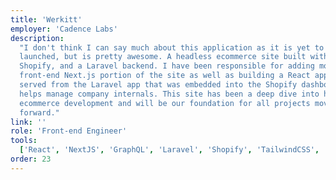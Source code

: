 ```yaml
---
title: 'Werkitt'
employer: 'Cadence Labs'
description:
  "I don't think I can say much about this application as it is yet to be
  launched, but is pretty awesome. A headless ecommerce site built with Next.js,
  Shopify, and a Laravel backend. I have been responsible for adding most of the
  front-end Next.js portion of the site as well as building a React application
  served from the Laravel app that was embedded into the Shopify dashboard that
  helps manage company internals. This site has been a deep dive into headless
  ecommerce development and will be our foundation for all projects moving
  forward."
link: ''
role: 'Front-end Engineer'
tools:
  ['React', 'NextJS', 'GraphQL', 'Laravel', 'Shopify', 'TailwindCSS', 'Prismic']
order: 23
---
```

